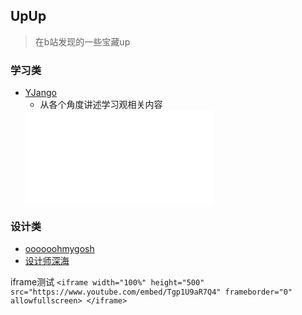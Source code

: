 ## UpUp
> 在b站发现的一些宝藏up

### 学习类
- [YJango](https://space.bilibili.com/344849038?spm_id_from=333.337.0.0)
  - 从各个角度讲述学习观相关内容
  <iframe src="//player.bilibili.com/player.html?aid=722044821&bvid=BV1aS4y1X7eY&cid=452921689&page=1" scrolling="no" border="0" frameborder="no" framespacing="0" allowfullscreen="true"> </iframe>


### 设计类
- [oooooohmygosh](https://space.bilibili.com/38053181/dynamic?spm_id_from=444.42.0.0)
- [设计师深海](https://space.bilibili.com/7212583?spm_id_from=333.337.0.0)


iframe测试
`<iframe width="100%" height="500" src="https://www.youtube.com/embed/Tgp1U9aR7Q4" frameborder="0" allowfullscreen> </iframe>`
